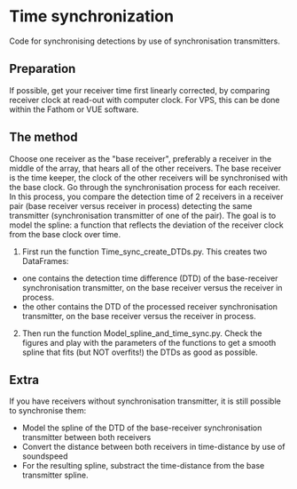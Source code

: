 # Time synchronization

Code for synchronising detections by use of synchronisation transmitters. 

## Preparation 

If possible, get your receiver time first linearly corrected, by comparing receiver clock at read-out with computer clock. For VPS, this can be done within the Fathom or VUE software.

## The method 

Choose one receiver as the "base receiver", preferably a receiver in the middle of the array, that hears all of the other receivers. The base receiver is the time keeper, the clock of the other receivers will be synchronised with the base clock. Go through the synchronisation process for each receiver. In this process, you compare the detection time of 2 receivers in a receiver pair (base receiver versus receiver in process) detecting the same transmitter (synchronisation transmitter of one of the pair). The goal is to model the spline: a function that reflects the deviation of the receiver clock from the base clock over time. 

1. First run the function Time_sync_create_DTDs.py. 
This creates two DataFrames: 
- one contains the detection time difference (DTD) of the base-receiver synchronisation transmitter, on the base receiver versus the receiver in process.
- the other contains the DTD of the processed receiver synchronisation transmitter, on the base receiver versus the receiver in process.

2. Then run the function Model_spline_and_time_sync.py. 
Check the figures and play with the parameters of the functions to get a smooth spline that fits (but NOT overfits!) the DTDs as good as possible.

## Extra

If you have receivers without synchronisation transmitter, it is still possible to synchronise them: 
- Model the spline of the DTD of the base-receiver synchronisation transmitter between both receivers
- Convert the distance between both receivers in time-distance by use of soundspeed
- For the resulting spline, substract the time-distance from the base transmitter spline.
